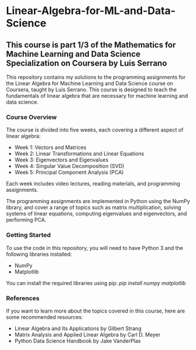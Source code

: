 # Linear-Algebra-for-ML-and-Data-Science

## This course is part 1/3 of the Mathematics for Machine Learning and Data Science Specialization on Coursera by Luis Serrano

This repository contains my solutions to the programming assignments for the Linear Algebra for Machine Learning and Data Science course on Coursera, taught by Luis Serrano. This course is designed to teach the fundamentals of linear algebra that are necessary for machine learning and data science.

### Course Overview
The course is divided into five weeks, each covering a different aspect of linear algebra:

* Week 1: Vectors and Matrices
* Week 2: Linear Transformations and Linear Equations
* Week 3: Eigenvectors and Eigenvalues
* Week 4: Singular Value Decomposition (SVD)
* Week 5: Principal Component Analysis (PCA)

Each week includes video lectures, reading materials, and programming assignments. 

The programming assignments are implemented in Python using the NumPy library, and cover a range of topics such as matrix multiplication, solving systems of linear equations, computing eigenvalues and eigenvectors, and performing PCA.

### Getting Started
To use the code in this repository, you will need to have Python 3 and the following libraries installed:

* NumPy
* Matplotlib

You can install the required libraries using pip:
_pip install numpy matplotlib_

### References
If you want to learn more about the topics covered in this course, here are some recommended resources:

* Linear Algebra and Its Applications by Gilbert Strang
* Matrix Analysis and Applied Linear Algebra by Carl D. Meyer
* Python Data Science Handbook by Jake VanderPlas
